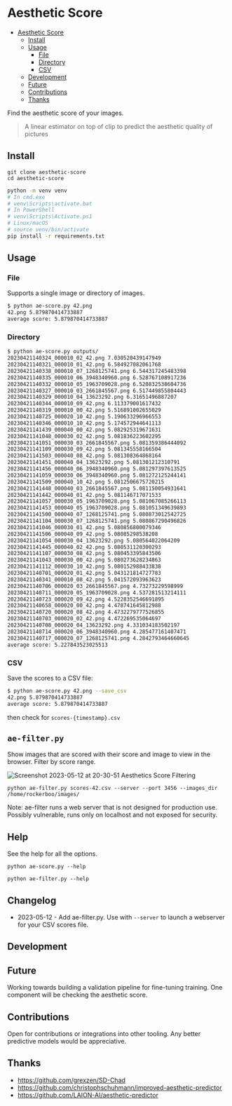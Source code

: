 # Aesthetic Score

<!--toc:start-->
- [Aesthetic Score](#aesthetic-score)
  - [Install](#install)
  - [Usage](#usage)
    - [File](#file)
    - [Directory](#directory)
    - [CSV](#csv)
  - [Development](#development)
  - [Future](#future)
  - [Contributions](#contributions)
  - [Thanks](#thanks)
<!--toc:end-->

Find the aesthetic score of your images. 

> A linear estimator on top of clip to predict the aesthetic quality of pictures 

## Install

```
git clone aesthetic-score
cd aesthetic-score
```

```bash
python -m venv venv
# In cmd.exe
# venv\Scripts\activate.bat
# In PowerShell
# venv\Scripts\Activate.ps1
# Linux/macOS
# source venv/bin/activate
pip install -r requirements.txt
```

## Usage

### File

Supports a single image or directory of images.

```bash
$ python ae-score.py 42.png
42.png 5.879870414733887
average score: 5.879870414733887
```

### Directory

```bash
$ python ae-score.py outputs/
20230421140324_000010_02_42.png 7.030520439147949
20230421140321_000010_01_42.png 6.584927082061768
20230421140338_000010_07_1268125741.png 6.544317245483398
20230421140335_000010_06_3948340960.png 6.528767108917236
20230421140332_000010_05_1963709028.png 6.520832538604736
20230421140327_000010_03_2661845567.png 6.517449855804443
20230421140329_000010_04_13623292.png 6.31651496887207
20230421140344_000010_09_42.png 6.113379001617432
20230421140319_000010_00_42.png 5.516891002655029
20230421140725_000020_10_42.png 5.190633296966553
20230421140346_000010_10_42.png 5.174572944641113
20230421141439_000040_00_42.png 5.082925319671631
20230421141048_000030_02_42.png 5.081836223602295
20230421141051_000030_03_2661845567.png 5.081359386444092
20230421141109_000030_09_42.png 5.081345558166504
20230421141503_000040_08_42.png 5.081308364868164
20230421141451_000040_04_13623292.png 5.081301212310791
20230421141456_000040_06_3948340960.png 5.081297397613525
20230421141059_000030_06_3948340960.png 5.081272125244141
20230421141509_000040_10_42.png 5.0812506675720215
20230421141448_000040_03_2661845567.png 5.081150054931641
20230421141442_000040_01_42.png 5.081146717071533
20230421141057_000030_05_1963709028.png 5.081067085266113
20230421141453_000040_05_1963709028.png 5.081051349639893
20230421141500_000040_07_1268125741.png 5.080873012542725
20230421141104_000030_07_1268125741.png 5.080867290496826
20230421141046_000030_01_42.png 5.080856800079346
20230421141506_000040_09_42.png 5.08085298538208
20230421141054_000030_04_13623292.png 5.080564022064209
20230421141445_000040_02_42.png 5.080531120300293
20230421141107_000030_08_42.png 5.080453395843506
20230421141043_000030_00_42.png 5.080273628234863
20230421141112_000030_10_42.png 5.080152988433838
20230421140701_000020_01_42.png 5.043121814727783
20230421140341_000010_08_42.png 5.041572093963623
20230421140706_000020_03_2661845567.png 4.73273229598999
20230421140711_000020_05_1963709028.png 4.537281513214111
20230421140723_000020_09_42.png 4.5228352546691895
20230421140658_000020_00_42.png 4.478741645812988
20230421140720_000020_08_42.png 4.4732279777526855
20230421140703_000020_02_42.png 4.472269535064697
20230421140708_000020_04_13623292.png 4.331034183502197
20230421140714_000020_06_3948340960.png 4.285477161407471
20230421140717_000020_07_1268125741.png 4.2842793464660645
average score: 5.227843523025513
```

### CSV 

Save the scores to a CSV file:

```bash
$ python ae-score.py 42.png --save_csv
42.png 5.879870414733887
average score: 5.879870414733887
```

then check for `scores-{timestamp}.csv`

## `ae-filter.py`

Show images that are scored with their score and image to view in the browser. Filter by score range.

![Screenshot 2023-05-12 at 20-30-51 Aesthetics Score Filtering](https://github.com/rockerBOO/aesthetics-score/assets/15027/357bf922-c7f6-418a-9bf4-40ed8cc09a15)

```
python ae-filter.py scores-42.csv --server --port 3456 --images_dir /home/rockerboo/images/
```

Note: ae-filter runs a web server that is not designed for production use. Possibly vulnerable, runs only on localhost and not exposed for security. 

## Help

See the help for all the options.

```
python ae-score.py --help
```

```
python ae-filter.py --help
```

## Changelog

- 2023-05-12 - Add ae-filter.py. Use with `--server` to launch a webserver for your CSV scores file.


## Development


## Future

Working towards building a validation pipeline for fine-tuning training. One component will be checking the aesthetic score.

## Contributions

Open for contributions or integrations into other tooling. Any better predictive models would be appreciative.

## Thanks

- https://github.com/grexzen/SD-Chad
- https://github.com/christophschuhmann/improved-aesthetic-predictor
- https://github.com/LAION-AI/aesthetic-predictor
